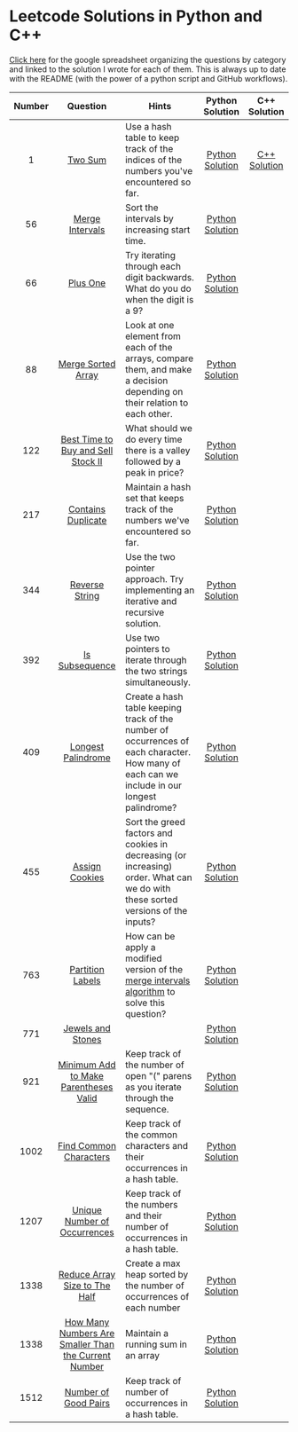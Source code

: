 # Leetcode Solutions in Python and C++
[Click here](https://docs.google.com/spreadsheets/d/1EmRVQ2KEknTREwNd4-2qbSzScHMvgzDT0yGGT5u-yA8/edit?usp=sharing) for the google spreadsheet
organizing the questions by category and linked to the solution I wrote for each of them. This is always up to date with the README (with the power of a python script and GitHub workflows).

| Number | Question | Hints | Python Solution | C++ Solution |
|:------:|:--------:|-------|:---------------:|:------------:|
| 1 |[Two Sum](https://leetcode.com/problems/two-sum/) | Use a hash table to keep track of the indices of the numbers you've encountered so far. | [Python Solution](https://github.com/codethecoffee/leetcode-solutions/blob/master/python_solutions/0001_two_sum.py)  | [C++ Solution](https://github.com/codethecoffee/leetcode-solutions/blob/master/c%2B%2B_solutions/0001_two_sum.cpp) |
| 56 |[Merge Intervals](https://leetcode.com/problems/merge-intervals/)| Sort the intervals by increasing start time. |[Python Solution](https://github.com/codethecoffee/leetcode-solutions/blob/master/python_solutions/0056_merge_intervals.py) | |
| 66 | [Plus One](https://leetcode.com/problems/plus-one/) |  Try iterating through each digit backwards. What do you do when the digit is a 9? | [Python Solution](https://github.com/codethecoffee/leetcode-solutions/blob/master/python_solutions/0066_plus_one.py)| |
| 88 | [Merge Sorted Array](https://leetcode.com/problems/merge-sorted-array/) | Look at one element from each of the arrays, compare them, and make a decision depending on their relation to each other. | [Python Solution](https://github.com/codethecoffee/leetcode-solutions/blob/master/python_solutions/0088_merge_sorted_arrays.py)| |
| 122 | [Best Time to Buy and Sell Stock II](https://leetcode.com/problems/best-time-to-buy-and-sell-stock-ii/solution/) | What should we do every time there is a valley followed by a peak in price? | [Python Solution](https://github.com/codethecoffee/leetcode-solutions/blob/master/python_solutions/0122_best_time_to_buy_and_sell_stock_II.py) | |
| 217 | [Contains Duplicate](https://leetcode.com/problems/contains-duplicate/) | Maintain a hash set that keeps track of the numbers we've encountered so far. | [Python Solution](https://github.com/codethecoffee/leetcode-solutions/blob/master/python_solutions/0217_contains_duplicate.py) | |
| 344 | [Reverse String](https://leetcode.com/problems/reverse-string) | Use the two pointer approach. Try implementing an iterative and recursive solution. | [Python Solution](https://github.com/codethecoffee/leetcode-solutions/blob/master/python_solutions/0344_reverse_string.py)| |
| 392 | [Is Subsequence](https://leetcode.com/problems/is-subsequence/) | Use two pointers to iterate through the two strings simultaneously. | [Python Solution](https://github.com/codethecoffee/leetcode-solutions/blob/master/python_solutions/0392_is_subsequence.py)| |
| 409 | [Longest Palindrome](https://leetcode.com/problems/longest-palindrome/) | Create a hash table keeping track of the number of occurrences of each character. How many of each can we include in our longest palindrome? | [Python Solution](https://github.com/codethecoffee/leetcode-solutions/blob/master/python_solutions/0409_longest_palindrome.py)| |
| 455 | [Assign Cookies](https://leetcode.com/problems/assign-cookies/) | Sort the greed factors and cookies in decreasing (or increasing) order. What can we do with these sorted versions of the inputs? | [Python Solution](https://github.com/codethecoffee/leetcode-solutions/blob/master/python_solutions/0455_assign_cookies.py)| |
| 763 | [Partition Labels](https://leetcode.com/problems/partition-labels/) | How can be apply a modified version of the [merge intervals algorithm](https://leetcode.com/problems/merge-intervals/) to solve this question? | [Python Solution](https://github.com/codethecoffee/leetcode-solutions/blob/master/python_solutions/0763_partition_labels.py)| |
| 771 | [Jewels and Stones](https://leetcode.com/problems/jewels-and-stones/) | | [Python Solution](https://github.com/codethecoffee/leetcode-solutions/blob/master/python_solutions/0771_jewels_and_stones.py)| |
| 921 | [Minimum Add to Make Parentheses Valid](https://leetcode.com/problems/minimum-add-to-make-parentheses-valid/) | Keep track of the number of open "(" parens as you iterate through the sequence. | [Python Solution](https://github.com/codethecoffee/leetcode-solutions/blob/master/python_solutions/0921_minimum_add_to_make_parentheses_valid.py)| |
| 1002 | [Find Common Characters](https://leetcode.com/problems/find-common-characters/) | Keep track of the common characters and their occurrences in a hash table. | [Python Solution](https://github.com/codethecoffee/leetcode-solutions/blob/master/python_solutions/1002_find_common_characters.py)| |
| 1207 | [Unique Number of Occurrences](https://leetcode.com/problems/unique-number-of-occurrences/) | Keep track of the numbers and their number of occurrences in a hash table. | [Python Solution](https://github.com/codethecoffee/leetcode-solutions/blob/master/python_solutions/1207_unique_number_of_occurences.py)| |
| 1338 | [Reduce Array Size to The Half](https://leetcode.com/problems/reduce-array-size-to-the-half/) | Create a max heap sorted by the number of occurrences of each number | [Python Solution](https://github.com/codethecoffee/leetcode-solutions/blob/master/python_solutions/1338_reduce_array_size_to_half.py)| |
| 1338 | [How Many Numbers Are Smaller Than the Current Number](https://leetcode.com/problems/how-many-numbers-are-smaller-than-the-current-number/) | Maintain a running sum in an array | [Python Solution](https://github.com/codethecoffee/leetcode-solutions/blob/master/python_solutions/1365_how_many_numbers_are_smaller_than_current_number.py)| |
| 1512 | [Number of Good Pairs](https://leetcode.com/problems/number-of-good-pairs/) | Keep track of number of occurrences in a hash table. | [Python Solution](https://github.com/codethecoffee/leetcode-solutions/blob/master/python_solutions/1512_number_of_good_pairs.py)| |